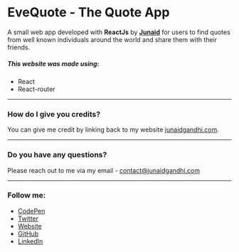 # EveQuote -  The Quote App
A small web app developed with **ReactJs** by **[Junaid](https://junaidgandhi.com "Junaid")** for users to find quotes from well known individuals around the world and share them with their friends.

##### This website was made using:
- React
- React-router

------------

### How do I give you credits?
You can give me credit by linking back to my website [junaidgandhi.com](https://junaidgandhi.com "junaidgandhi.com").

------------

### Do you have any questions?
Please reach out to me via my email - contact@junaidgandhi.com

------------

### Follow me:
- [CodePen](https://codepen.io/IMJ "CodePen")
- [Twitter](https://twitter.com/MohammedJunaidG "Twitter")
- [Website](https://junaidgandhi.com "Website")
- [GitHub](https://github.com/iMJ007 "GitHub")
- [LinkedIn](https://www.linkedin.com/in/mohammed-junaid-gandhi-31555313b/ "LinkedIn")